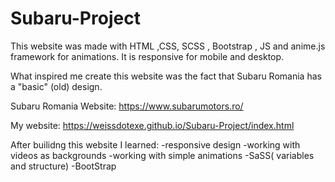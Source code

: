 # Subaru-Project
This website was made with HTML ,CSS, SCSS , Bootstrap , JS and anime.js framework for animations. It is responsive for mobile and desktop.

What inspired me create this website was the fact that Subaru Romania has a "basic" (old) design.

Subaru Romania Website: https://www.subarumotors.ro/

My website: https://weissdotexe.github.io/Subaru-Project/index.html

After builidng this website I learned:
  -responsive design
  -working with videos as backgrounds
  -working with simple animations
  -SaSS( variables and structure)
  -BootStrap
  

